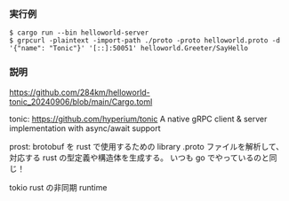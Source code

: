 
### 実行例

```
$ cargo run --bin helloworld-server
$ grpcurl -plaintext -import-path ./proto -proto helloworld.proto -d '{"name": "Tonic"}' '[::]:50051' helloworld.Greeter/SayHello
```

### 説明

https://github.com/284km/helloworld-tonic_20240906/blob/main/Cargo.toml

tonic:
https://github.com/hyperium/tonic
A native gRPC client & server implementation with async/await support

prost:
brotobuf を rust で使用するための library
.proto ファイルを解析して、対応する rust の型定義や構造体を生成する。
いつも go でやっているのと同じ！

tokio
rust の非同期 runtime


